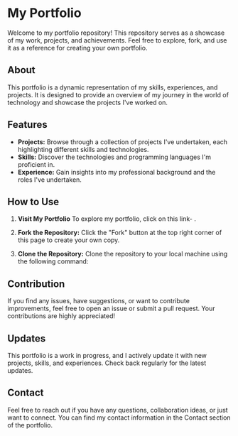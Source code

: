 # My Portfolio

Welcome to my portfolio repository! This repository serves as a showcase of my work, projects, and achievements. Feel free to explore, fork, and use it as a reference for creating your own portfolio.

## About

This portfolio is a dynamic representation of my skills, experiences, and projects. It is designed to provide an overview of my journey in the world of technology and showcase the projects I've worked on.

## Features

- **Projects:** Browse through a collection of projects I've undertaken, each highlighting different skills and technologies.
- **Skills:** Discover the technologies and programming languages I'm proficient in.
- **Experience:** Gain insights into my professional background and the roles I've undertaken.

## How to Use
1. **Visit My Portfolio**
To explore my portfolio, click on this link- .


2. **Fork the Repository:** Click the "Fork" button at the top right corner of this page to create your own copy.

3. **Clone the Repository:** Clone the repository to your local machine using the following command:

## Contribution
If you find any issues, have suggestions, or want to contribute improvements, feel free to open an issue or submit a pull request. Your contributions are highly appreciated!

## Updates
This portfolio is a work in progress, and I actively update it with new projects, skills, and experiences. Check back regularly for the latest updates.

## Contact
Feel free to reach out if you have any questions, collaboration ideas, or just want to connect. You can find my contact information in the Contact section of the portfolio.

